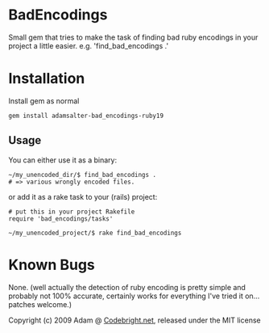 BadEncodings
================

Small gem that tries to make the task of finding bad ruby encodings in your project a little easier. e.g. 'find_bad_encodings .'

Installation
=======

Install gem as normal

    gem install adamsalter-bad_encodings-ruby19


Usage
-----

You can either use it as a binary:

    ~/my_unencoded_dir/$ find_bad_encodings .
    # => various wrongly encoded files.
    
or add it as a rake task to your (rails) project:

    # put this in your project Rakefile
    require 'bad_encodings/tasks'
    
    ~/my_unencoded_project/$ rake find_bad_encodings



Known Bugs
========

None. (well actually the detection of ruby encoding is pretty simple and probably not 100% accurate, certainly works for everything I've tried it on... patches welcome.)

Copyright (c) 2009 Adam @ [Codebright.net][cb], released under the MIT license

[cb]:http://codebright.net "http://codebright.net"